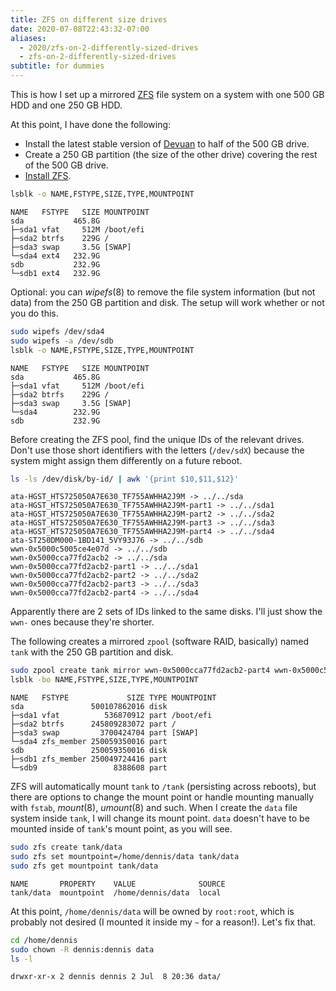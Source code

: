 ```yaml
---
title: ZFS on different size drives
date: 2020-07-08T22:43:32-07:00
aliases:
  - 2020/zfs-on-2-differently-sized-drives
  - zfs-on-2-differently-sized-drives
subtitle: for dummies
---
```

This is how I set up a mirrored [ZFS][] file system on a system with one 500
GB HDD and one 250 GB HDD.

[ZFS]: https://openzfs.github.io/openzfs-docs/Project%20and%20Community/

At this point, I have done the following:
- Install the latest stable version of [Devuan][] to half of the 500 GB
  drive.
- Create a 250 GB partition (the size of the other drive) covering the
  rest of the 500 GB drive.
- [Install ZFS][].

[Devuan]: https://devuan.org/
[Install ZFS]: https://openzfs.github.io/openzfs-docs/Getting%20Started/

```sh
lsblk -o NAME,FSTYPE,SIZE,TYPE,MOUNTPOINT
```
```
NAME   FSTYPE   SIZE MOUNTPOINT
sda           465.8G
├─sda1 vfat     512M /boot/efi
├─sda2 btrfs    229G /
├─sda3 swap     3.5G [SWAP]
└─sda4 ext4   232.9G
sdb           232.9G
└─sdb1 ext4   232.9G
```
Optional: you can *wipefs*(8) to remove the file system information (but
not data) from the 250 GB partition and disk. The setup will work
whether or not you do this.
```sh
sudo wipefs /dev/sda4
sudo wipefs -a /dev/sdb
lsblk -o NAME,FSTYPE,SIZE,TYPE,MOUNTPOINT
```
```
NAME   FSTYPE   SIZE MOUNTPOINT
sda           465.8G
├─sda1 vfat     512M /boot/efi
├─sda2 btrfs    229G /
├─sda3 swap     3.5G [SWAP]
└─sda4        232.9G
sdb           232.9G
```
Before creating the ZFS pool, find the unique IDs of the relevant
drives. Don't use those short identifiers with the letters (`/dev/sdX`)
because the system might assign them differently on a future reboot.
```sh
ls -ls /dev/disk/by-id/ | awk '{print $10,$11,$12}'
```
```
ata-HGST_HTS725050A7E630_TF755AWHHA2J9M -> ../../sda
ata-HGST_HTS725050A7E630_TF755AWHHA2J9M-part1 -> ../../sda1
ata-HGST_HTS725050A7E630_TF755AWHHA2J9M-part2 -> ../../sda2
ata-HGST_HTS725050A7E630_TF755AWHHA2J9M-part3 -> ../../sda3
ata-HGST_HTS725050A7E630_TF755AWHHA2J9M-part4 -> ../../sda4
ata-ST250DM000-1BD141_5VY93J76 -> ../../sdb
wwn-0x5000c5005ce4e07d -> ../../sdb
wwn-0x5000cca77fd2acb2 -> ../../sda
wwn-0x5000cca77fd2acb2-part1 -> ../../sda1
wwn-0x5000cca77fd2acb2-part2 -> ../../sda2
wwn-0x5000cca77fd2acb2-part3 -> ../../sda3
wwn-0x5000cca77fd2acb2-part4 -> ../../sda4
```
Apparently there are 2 sets of IDs linked to the same disks. I'll just
show the `wwn-` ones because they're shorter.

The following creates a mirrored `zpool` (software RAID, basically)
named `tank` with the 250 GB partition and disk.
```sh
sudo zpool create tank mirror wwn-0x5000cca77fd2acb2-part4 wwn-0x5000c5005ce4e07d
lsblk -bo NAME,FSTYPE,SIZE,TYPE,MOUNTPOINT
```
```
NAME   FSTYPE             SIZE TYPE MOUNTPOINT
sda               500107862016 disk
├─sda1 vfat          536870912 part /boot/efi
├─sda2 btrfs      245809283072 part /
├─sda3 swap         3700424704 part [SWAP]
└─sda4 zfs_member 250059350016 part
sdb               250059350016 disk
├─sdb1 zfs_member 250049724416 part
└─sdb9                 8388608 part
```
ZFS will automatically mount `tank` to `/tank` (persisting across
reboots), but there are options to change the mount point or handle
mounting manually with `fstab`, *mount*(8), *umount*(8) and such. When
I create the `data` file system inside `tank`, I will change its mount
point. `data` doesn't have to be mounted inside of `tank`'s mount point,
as you will see.
```sh
sudo zfs create tank/data
sudo zfs set mountpoint=/home/dennis/data tank/data
sudo zfs get mountpoint tank/data
```
```
NAME       PROPERTY    VALUE              SOURCE
tank/data  mountpoint  /home/dennis/data  local
```
At this point, `/home/dennis/data` will be owned by `root:root`, which
is probably not desired (I mounted it inside my `~` for a reason!).
Let's fix that.
```sh
cd /home/dennis
sudo chown -R dennis:dennis data
ls -l
```
```
drwxr-xr-x 2 dennis dennis 2 Jul  8 20:36 data/
```
